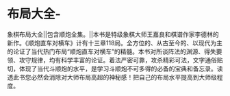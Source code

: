 # 布局大全-

象棋布局大全||包含顺炮全集。||本书是特级象棋大师王嘉良和棋谱作家李德林的新作。《顺炮直车对横车》计有十三章118局。全方位的、从古至今的、以现代为主的论证了当代热门布局“顺炮直车对横车”的精髓。本书对所谈阵法的渊源、得失要领、攻守规律，均有科学丰富的论证。着法严密可靠，攻杀精彩可法，文字通俗贴切，体现了当代斗顺炮的水平，是学习斗顺炮不可多得的必备的宝典和备忘录。读透此书您必然会消除对大师布局高超的神秘感！把自己的布局水平提高到大师级程度。 